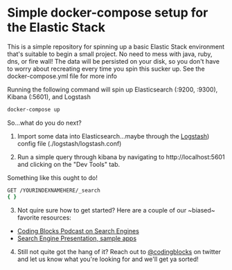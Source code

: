 # Simple docker-compose setup for the Elastic Stack

This is a simple repository for spinning up a basic Elastic Stack environment that's suitable to begin a small project. No need to mess with java, ruby, dns, or fire wall! The data will be persisted on your disk, so you don't have to worry about recreating every time you spin this sucker up. See the docker-compose.yml file for more info

Running the following command will spin up Elasticsearch (:9200, :9300), Kibana (:5601), and Logstash

```bash
docker-compose up
```

So...what do you do next?

1. Import some data into Elasticsearch...maybe through the [Logstash](https://www.elastic.co/guide/en/logstash/current/getting-started-with-logstash.html)) config file (./logstash/logstash.conf)

2. Run a simple query through kibana by navigating to http://localhost:5601 and clicking on the "Dev Tools" tab.

Something like this ought to do!

```bash
GET /YOURINDEXNAMEHERE/_search
{ }
```

3. Not quire sure how to get started? Here are a couple of our ~biased~ favorite resources:

* [Coding Blocks Podcast on Search Engines](https://www.codingblocks.net/podcast/search-driven-apps/)
* [Search Engine Presentation, sample apps](https://github.com/codingblocks/search-driven-apps)

4. Still not quite got the hang of it? Reach out to [@codingblocks](https://twitter.com/codingblocks) on twitter and let us know what you're looking for and we'll get ya sorted!
